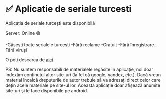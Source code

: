 # ✅ Aplicatie de seriale turcesti
Aplicația de seriale turcești este disponibilă

Server: Online 🟢

-Găsești toate serialele turcești
-Fără reclame
-Gratuit
-Fără înregistrare
-Fără viruși

O poti descarca de <a href="https://raw.githubusercontent.com/SerialeTurcestiHD/aplicatie/main/serialeturcesti.apk">aici</a>

PS: Nu suntem responsabili de materialele regăsite în aplicație, noi doar indexăm conținutul altor site-uri (la fel că google, yandex, etc.). Dacă vreun material încalcă dreputurile de autor trebuie să va adresați direct celor care dețin acele materiale pe site-ul lor.
Această aplicație doar afișează anumite site-uri și le face disponibile pe android.
